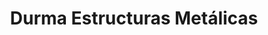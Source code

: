 ---
title: "Durma Estructuras Metálicas"
url: /huetor-tajar/durma-estructuras-metalicas/
shop: tela
---